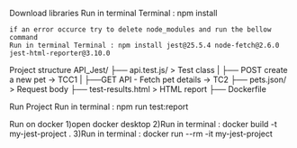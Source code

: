 Download libraries 
    Run in terminal Terminal : npm install

    if an error occurce try to delete node_modules and run the bellow command
    Run in terminal Terminal : npm install jest@25.5.4 node-fetch@2.6.0 jest-html-reporter@3.10.0

Project structure 
    API_Jest/
    ├── api.test.js/      > Test class
    |   ├── POST create a new pet   -> TCC1
    |   ├──GET API - Fetch pet details  -> TC2
    ├── pets.json/        > Request body
    ├── test-results.html > HTML report 
    ├── Dockerfile

Run Project 
     Run in terminal : npm run test:report
     

Run on docker 
    1)open docker desktop
    2)Run in terminal : docker build -t my-jest-project .
    3)Run in terminal : docker run --rm -it my-jest-project